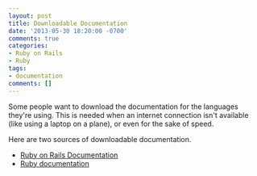 ```yaml
---
layout: post
title: Downloadable Documentation
date: '2013-05-30 18:20:00 -0700'
comments: true
categories:
- Ruby on Rails
- Ruby
tags:
- documentation
comments: []
---
```


Some people want to download the documentation for the languages they're using.
This is needed when an internet connection isn't available (like using a laptop
on a plane), or even for the sake of speed.

Here are two sources of downloadable documentation.

* [Ruby on Rails Documentation](http://railsapi.com/)
* [Ruby documentation](http://www.ruby-doc.org/downloads/)
